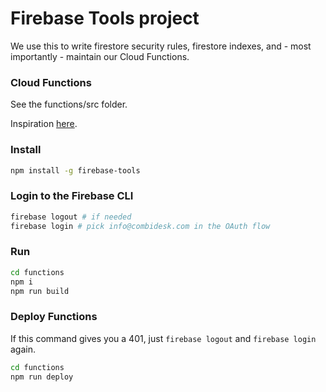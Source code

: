 # Firebase Tools project

We use this to write firestore security rules, firestore indexes, and - most importantly - maintain our Cloud Functions.

### Cloud Functions
See the functions/src folder.

Inspiration [here](https://github.com/firebase/functions-samples).

### Install

```bash
npm install -g firebase-tools
```

### Login to the Firebase CLI

```bash
firebase logout # if needed
firebase login # pick info@combidesk.com in the OAuth flow
```

### Run

```bash
cd functions
npm i
npm run build 
```

### Deploy Functions
If this command gives you a 401, just `firebase logout` and `firebase login` again.

```bash
cd functions
npm run deploy
```